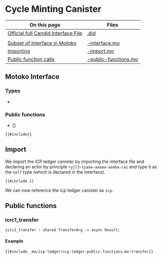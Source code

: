 # Cycle Minting Canister

| On this page                                                                                                             | Files                                                                                    |
| ------------------------------------------------------------------------------------------------------------------------ | ---------------------------------------------------------------------------------------- |
| [Official full Candid Interface File]() | [.did]()                                 |
|                                                                                                                          |                                                                                          |
| [Subset of Interface in Motoko](#motoko-interface)                                                                       | [-interface.mo]()               |
| [Importing](#import)                                                                                                     | [-import.mo]()                     |
| [Public function calls](#public-functions)                                                                               | [-public-functions.mo]() |

## Motoko Interface

<!-- This is a subset of the interface as a [Motoko module](/common-programming-concepts/modules.html). It only includes _icrc1_ related types and functions. It is available as [icp-ledger-interface.mo](_mo/icp-ledger/icp-ledger-interface.mo) -->

### Types

- 

### Public functions

- []


```motoko
{{#include}}
```

## Import

We import the ICP ledger canister by importing the interface file and declaring an actor by principle `ryjl3-tyaaa-aaaaa-aaaba-cai` and type it as the `Self` type (which is declared in the interface).

```motoko
{{#include }}
```

We can now reference the icp ledger canister as `icp`.

## Public functions

### icrc1_transfer
```motoko
icrc1_transfer : shared TransferArg -> async Result;
```

#### Example

```motoko
{{#include _mo/icp-ledger/icp-ledger-public-functions.mo:transfer}}
```